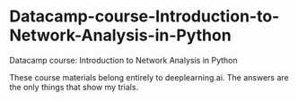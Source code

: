 # Datacamp-course-Introduction-to-Network-Analysis-in-Python
Datacamp course: Introduction to Network Analysis in Python


These course materials belong entirely to deeplearning.ai. The answers are the only things that show my trials.
